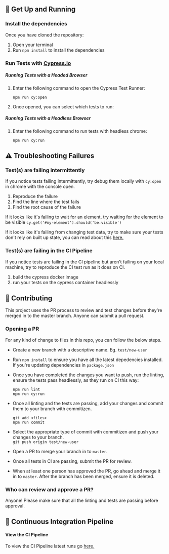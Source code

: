 ## 🚀 Get Up and Running


### Install the dependencies

Once you have cloned the repository:

1. Open your terminal
2. Run `npm install` to install the dependencies

### Run Tests with [Cypress.io](https://docs.cypress.io/)

##### Running Tests with a Headed Browser
1. Enter the following command to open the Cypress Test Runner:

   `npm run cy:open`

2. Once opened, you can select which tests to run:

##### Running Tests with a Headless Browser
1. Enter the following command to run tests with headless chrome:

   `npm run cy:run`

## ⚠️ Troubleshooting Failures

### Test(s) are failing intermittently

If you notice tests failing intermittently, try debug them locally with `cy:open` in chrome with the console open.

1. Reproduce the failure
2. Find the line where the test fails
3. Find the root cause of the failure

If it looks like it's failing to wait for an element, try waiting for the element to be visible `cy.get('#my-element').should('be.visible')`

If it looks like it's failing from changing test data, try to make sure your tests don't rely on built up state, you can read about this [here.](https://docs.cypress.io/guides/references/best-practices.html#Having-tests-rely-on-the-state-of-previous-tests)

### Test(s) are failing in the CI Pipeline
If you notice tests are failing in the CI pipeline but aren't failing on your local machine, try to reproduce the CI test run as it does on CI.

1. build the cypress docker image
2. run your tests on the cypress container headlessly

## 🤝 Contributing

This project uses the PR process to review and test changes before they're merged in to the master branch. Anyone can submit a pull request.

### Opening a PR

For any kind of change to files in this repo, you can follow the below steps.

- Create a new branch with a descriptive name. Eg. `test/new-user`

- Run `npm install` to ensure you have all the latest depedencies installed. If you're updating dependencies in `package.json`

- Once you have completed the changes you want to push, run the linting, ensure the tests pass headlessly, as they run on CI this way:

  `npm run lint`  
  `npm run cy:run`

- Once all linting and the tests are passing, add your changes and commit them to your branch with commitizen.

  `git add <files>`  
  `npm run commit`

- Select the appropriate type of commit with commitizen and push your changes to your branch.  
  `git push origin test/new-user`

- Open a PR to merge your branch in to `master`.

- Once all tests in CI are passing, submit the PR for review.

- When at least one person has approved the PR, go ahead and merge it in to `master`. After the branch has been merged, ensure it is deleted.

### Who can review and approve a PR?

Anyone! Please make sure that all the linting and tests are passing before approval.


## 🚢 Continuous Integration Pipeline


#### View the CI Pipeline

To view the CI Pipeline latest runs go [here.](https://github.com/joshpzero/cypress-scaffold)
